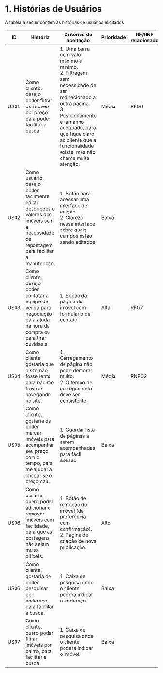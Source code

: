 # 1. Histórias de Usuários

A tabela a seguir contém as histórias de usuários elicitados


| ID | História | Critérios de aceitação | Prioridade | RF/RNF relacionado |
|----|-------|-------|------|----|
| US01 | Como cliente, desejo poder filtrar os imóveis por preço para poder facilitar a busca. | 1. Uma barra com valor máximo e mínimo. <br> 2. Filtragem sem necessidade de ser redirecionado a outra página. <br> 3. Posicionamento e tamanho adequado, para que fique claro ao cliente que a funcionalidade existe, mas não chame muita atenção. | Média | RF06 |
| US02 | Como usuário, desejo poder facilmente editar descrições e valores dos imóveis sem a necessidade de repostagem para facilitar a manutenção. |  1. Botão para acessar uma interface de edição. <br> 2. Clareza nessa interface sobre quais campos estão sendo editados. | Baixa | |
| US03 | Como cliente, desejo poder contatar a equipe de venda para negociação para ajudar na hora da compra ou para tirar dúvidas.s | 1. Seção da página do imóvel com formulário de contato. | Alta | RF07 |
| US04 | Como cliente gostaria que o site não fosse lento para não me frustrar navegando no site. | 1. Carregamento de página não pode demorar muito. <br> 2. O tempo de carregamento deve ser consistente. | Média | RNF02 |
| US05 | Como cliente, gostaria de poder marcar imóveis para acompanhar seu preço com o tempo, para me ajudar a checar se o preço caiu. | 1. Guardar lista de páginas a serem acompanhadas para fácil acesso. | Baixa | |
| US06 | Como usuário, quero poder adicionar e remover imóveis com facilidade, para que as postagens não sejam muito difíceis. | 1. Botão de remoção do imóvel (de preferência com confirmação). <br> 2. Página de criação de nova publicação. | Alto | |
| US06 | Como cliente, gostaria de poder pesquisar por endereço, para facilitar a busca. | 1. Caixa de pesquisa onde o cliente poderá indicar o endereço. |  Baixa | |
| US07 | Como cliente, quero poder filtrar imóveis por bairro, para facilitar a busca. | 1. Caixa de pesquisa onde o cliente poderá indicar o imóvel. | Baixa | |
